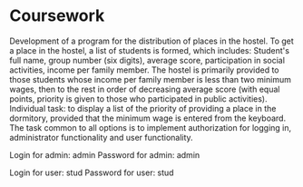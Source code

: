 # Coursework
Development of a program for the distribution of places in the hostel.
To get a place in the hostel, a list of students is formed, which includes: Student's full name, group number (six digits), average score, participation in social activities, income per family member. The hostel is primarily provided to those students whose income per family member is less than two minimum wages, then to the rest in order of decreasing average score (with equal points, priority is given to those who participated in public activities). Individual task: to display a list of the priority of providing a place in the dormitory, provided that the minimum wage is entered from the keyboard. The task common to all options is to implement authorization for logging in, administrator functionality and user functionality.


Login for admin: admin
Password for admin: admin

Login for user: stud
Password for user: stud

